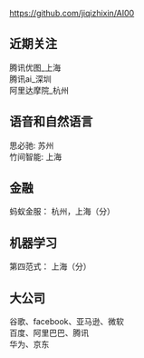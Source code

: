 https://github.com/jiqizhixin/AI00

## 近期关注
腾讯优图_上海  
腾讯ai_深圳  
阿里达摩院_杭州

## 语音和自然语言
思必驰: 苏州  
竹间智能: 上海

## 金融
蚂蚁金服： 杭州，上海（分）

## 机器学习
第四范式： 上海（分）

## 大公司
谷歌、facebook、亚马逊、微软  
百度、阿里巴巴、腾讯  
华为、京东  
